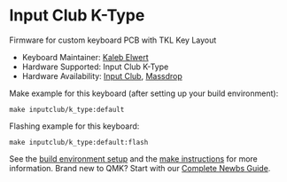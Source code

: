 # Input Club K-Type

Firmware for custom keyboard PCB with TKL Key Layout

* Keyboard Maintainer: [Kaleb Elwert](https://github.com/belak)
* Hardware Supported: Input Club K-Type
* Hardware Availability: [Input Club](https://input.club/k-type/), [Massdrop](https://www.massdrop.com/buy/massdrop-x-input-club-k-type-mechanical-keyboard)

Make example for this keyboard (after setting up your build environment):

    make inputclub/k_type:default

Flashing example for this keyboard:

    make inputclub/k_type:default:flash

See the [build environment setup](https://docs.qmk.fm/#/getting_started_build_tools) and the [make instructions](https://docs.qmk.fm/#/getting_started_make_guide) for more information. Brand new to QMK? Start with our [Complete Newbs Guide](https://docs.qmk.fm/#/newbs).
